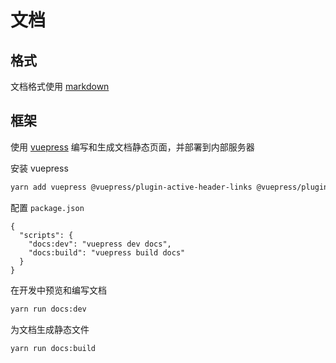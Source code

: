 # 文档

## 格式

文档格式使用 [markdown](https://daringfireball.net/projects/markdown/syntax)

## 框架
使用 [vuepress](https://vuepress.vuejs.org/zh/) 编写和生成文档静态页面，并部署到内部服务器

安装 vuepress

```bash
yarn add vuepress @vuepress/plugin-active-header-links @vuepress/plugin-back-to-top @vuepress/plugin-medium-zoom @vuepress/plugin-pwa -D
```

配置 `package.json`

```json{3,4}
{
  "scripts": {
    "docs:dev": "vuepress dev docs",
    "docs:build": "vuepress build docs"
  }
}
```

在开发中预览和编写文档

```bash
yarn run docs:dev
```

为文档生成静态文件

```bash
yarn run docs:build
```

